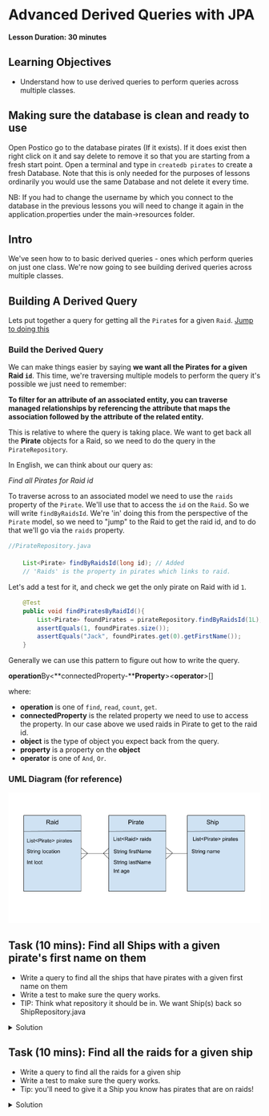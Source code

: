 # Advanced Derived Queries with JPA

**Lesson Duration: 30 minutes**

## Learning Objectives
- Understand how to use derived queries to perform queries across multiple classes.

## Making sure the database is clean and ready to use

Open Postico go to the database pirates (If it exists).
If it does exist then right click on it and say delete to remove it so that you are starting from a fresh start point.
Open a terminal and type in ```createdb pirates``` to create a fresh Database.
Note that this is only needed for the purposes of lessons ordinarily you would use the same Database and not delete it every time.

NB: If you had to change the username by which you connect to the database in the previous lessons you will need to change it again in the application.properties under the main->resources folder.

## Intro
We've seen how to to basic derived queries - ones which perform queries on just one class. We're now going to see building derived queries across multiple classes.

## Building A Derived Query
Lets put together a query for getting all the `Pirate`s for a given `Raid`. [Jump to doing this](#build_query)




<a name="build_query"></a>
### Build the Derived Query

We can make things easier by saying **we want all the Pirates for a given Raid `id`**. This time, we're traversing multiple models to perform the query it's possible we just need to remember:

**To filter for an attribute of an associated entity, you can traverse managed relationships by referencing the attribute that maps the association followed by the attribute of the related entity.**

This is relative to where the query is taking place. We want to get back all the **Pirate** objects for a Raid, so we need to do the query in the `PirateRepository`.

In English, we can think about our query as:

*Find all Pirates for Raid id*

To traverse across to an associated model we need to use the `raids` property of the `Pirate`. We'll use that to access the `id` on the `Raid`.    So we will write `findByRaidsId`. We're 'in' doing this from the perspective of the `Pirate` model, so we need to "jump" to the Raid to get the raid id, and to do that we'll go via the `raids` property. 


```java
//PirateRepository.java

    List<Pirate> findByRaidsId(long id); // Added
    // 'Raids' is the property in pirates which links to raid.

```


Let's add a test for it, and check we get the only pirate on Raid with id `1`.

```java
	@Test
	public void findPiratesByRaidId(){
		List<Pirate> foundPirates = pirateRepository.findByRaidsId(1L);
		assertEquals(1, foundPirates.size());
		assertEquals("Jack", foundPirates.get(0).getFirstName());
	}

```

Generally we can use this pattern to figure out how to write the query.

**operation**By<**connectedProperty-****Property**><**operator**>[]

where:


*  **operation** is one of `find`, `read`, `count`, `get`.
*  **connectedProperty** is the related property we need to use to access the property. In our case above we used raids in Pirate to get to the raid id.
*  **object** is the type of object you expect back from the query. 
*  **property** is a property on the **object**
*  **operator** is one of `And`, `Or`.


### UML Diagram (for reference)

![../images/pirates_ships_raids.png](../images/pirates_ships_raids.png)

## Task (10 mins): Find all Ships with a given pirate's first name on them

* Write a query to find all the ships that have pirates with a given first name on them
* Write a test to make sure the query works.
* TIP: Think what repository it should be in. We want Ship(s) back so ShipRepository.java

<details>
<summary>
Solution
</summary>

```java
//ShipRepository.java
        List<Ship> findByPiratesFirstName(String firstName);

```

```java
//PirateserviceApplicationTests.java

@Test
	public void canFindShipsWithPiratesFirstName(){
		List<Ship> foundShips = shipRepository.findByPiratesFirstName("Maggie");

	}
	
```
</details>

## Task (10 mins): Find all the raids for a given ship

* Write a query to find all the raids for a given ship
* Write a test to make sure the query works.
* Tip: you'll need to give it a Ship you know has pirates that are on raids!

<details>
<summary>
Solution
</summary>

```java
//RaidRepository.java
       List<Raid> findByPiratesShip(Ship ship);
```

```java
//PirateserviceApplicationTests.java

	@Test
	public void canFindAllRaidsForAGivenShip(){
		Ship  foundShip = shipRepository.getOne(3L);
		List<Raid> foundRaids = raidRepository.findByPiratesShip(foundShip);
	}
	
```
</details>